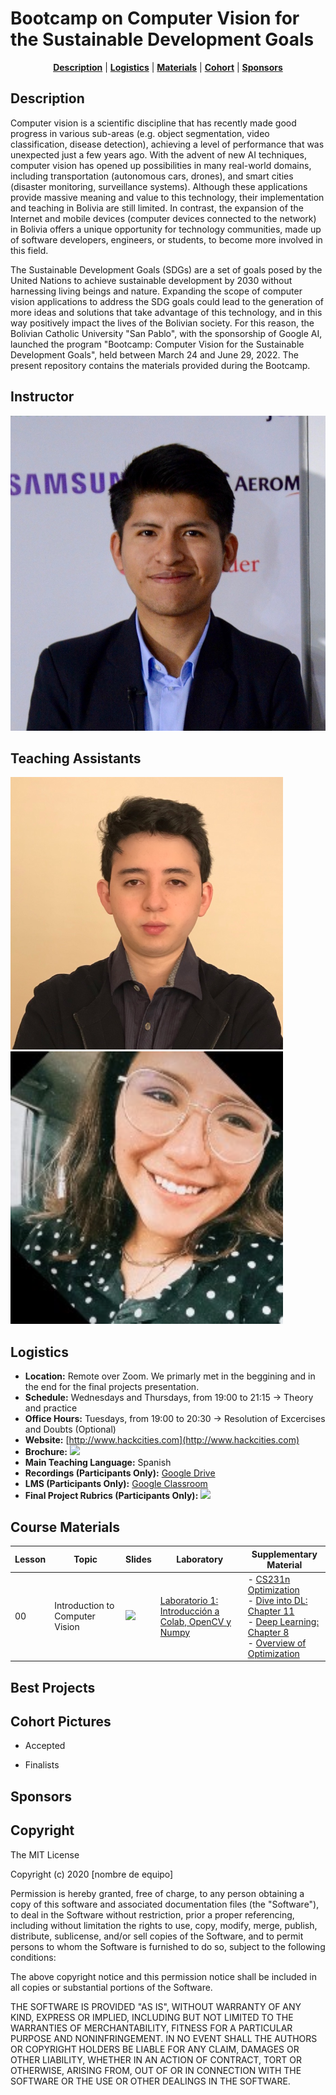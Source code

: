 # Bootcamp on Computer Vision for the Sustainable Development Goals

<div align="center">
  <a href="#Description"><b>Description</b></a> |
  <a href="#Logistics"><b>Logistics</b></a> |
  <a href="#Course Materials"><b>Materials</b></a> |
  <a href="#Course Structure"><b>Cohort</b></a> |
  <a href="#Course Structure"><b>Sponsors</b></a> 

</div>


## Description

Computer vision is a scientific discipline that has recently made good progress in various sub-areas (e.g. object segmentation, video classification, disease detection), achieving a level of performance that was unexpected just a few years ago. With the advent of new AI techniques, computer vision has opened up possibilities in many real-world domains, including transportation (autonomous cars, drones), and smart cities (disaster monitoring, surveillance systems). Although these applications provide massive meaning and value to this technology, their implementation and teaching in Bolivia are still limited. In contrast, the expansion of the Internet and mobile devices (computer devices connected to the network) in Bolivia offers a unique opportunity for technology communities, made up of software developers, engineers, or students, to become more involved in this field.

The Sustainable Development Goals (SDGs) are a set of goals posed by the United Nations to achieve sustainable development by 2030 without harnessing living beings and nature. Expanding the scope of computer vision applications to address the SDG goals could lead to the generation of more ideas and solutions that take advantage of this technology, and in this way positively impact the lives of the Bolivian society. For this reason, the Bolivian Catholic University "San Pablo", with the sponsorship of Google AI, launched the program "Bootcamp: Computer Vision for the Sustainable Development Goals", held between March 24 and June 29, 2022. The present repository contains the materials provided during the Bootcamp. 

## Instructor
![Edwin Salcedo](https://github.com/EdwinTSalcedo/Bootcamp-Computer-Vision-for-the-SDGs/blob/master/images/edwinsalcedo.png?raw=true)

## Teaching Assistants
![Christian Conchari](https://github.com/EdwinTSalcedo/Bootcamp-Computer-Vision-for-the-SDGs/blob/master/images/christianconchari.png?raw=true)
![Ana Martinez](https://github.com/EdwinTSalcedo/Bootcamp-Computer-Vision-for-the-SDGs/blob/master/images/anamartinez.png?raw=true)

## Logistics
- **Location:** Remote over Zoom. We primarly met in the beggining and in the end for the final projects presentation. 
- **Schedule:** Wednesdays and Thursdays, from 19:00 to 21:15 → Theory and practice
- **Office Hours:** Tuesdays, from 19:00 to 20:30 → Resolution of Excercises and Doubts (Optional)
- **Website:** [http://www.hackcities.com](http://www.hackcities.com)
- **Brochure:** [![](./imgs/icon_pdf.png)](https://github.com/EdwinTSalcedo/Bootcamp-Computer-Vision-for-the-SDGs/blob/master/additional_files/brochure.pdf?raw=true)
- **Main Teaching Language:** Spanish
- **Recordings (Participants Only):** [Google Drive]()
- **LMS (Participants Only):** [Google Classroom](https://classroom.google.com/u/0/c/NDcyMDcxMzg3MTI2)
- **Final Project Rubrics (Participants Only):** [![](./imgs/icon_pdf.png)]()

## Course Materials

| Lesson | Topic | Slides | Laboratory | Supplementary Material |
| ----- |  ----- |  ----- |  ----- |  ----- |
| 00 | Introduction to Computer Vision | [![](./imgs/icon_pdf.png)]() | [Laboratorio 1: Introducción a Colab, OpenCV y Numpy]() | - [CS231n Optimization](https://cs231n.github.io/optimization-1/) <br> - [Dive into DL: Chapter 11](https://d2l.ai/chapter_optimization/index.html) <br> - [Deep Learning: Chapter 8](https://www.deeplearningbook.org/contents/optimization.html) <br> - [Overview of Optimization](https://ruder.io/optimizing-gradient-descent/) |

## Best Projects

## Cohort Pictures

- Accepted

- Finalists

## Sponsors

## Copyright

The MIT License

Copyright (c) 2020 [nombre de equipo]

Permission is hereby granted, free of charge, to any person obtaining a copy of this software and associated documentation files (the "Software"), to deal in the Software without restriction, prior a proper referencing, including without limitation the rights to use, copy, modify, merge, publish, distribute, sublicense, and/or sell copies of the Software, and to permit persons to whom the Software is furnished to do so, subject to the following conditions:

The above copyright notice and this permission notice shall be included in all copies or substantial portions of the Software.

THE SOFTWARE IS PROVIDED "AS IS", WITHOUT WARRANTY OF ANY KIND, EXPRESS OR IMPLIED, INCLUDING BUT NOT LIMITED TO THE WARRANTIES OF MERCHANTABILITY, FITNESS FOR A PARTICULAR PURPOSE AND NONINFRINGEMENT. IN NO EVENT SHALL THE AUTHORS OR COPYRIGHT HOLDERS BE LIABLE FOR ANY CLAIM, DAMAGES OR OTHER LIABILITY, WHETHER IN AN ACTION OF CONTRACT, TORT OR OTHERWISE, ARISING FROM, OUT OF OR IN CONNECTION WITH THE SOFTWARE OR THE USE OR OTHER DEALINGS IN
THE SOFTWARE.